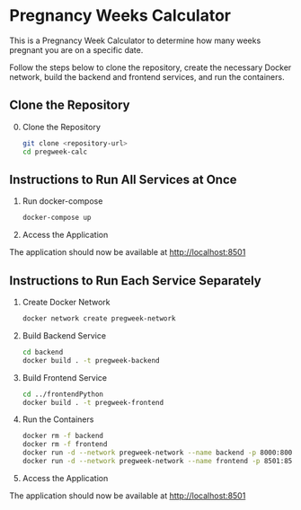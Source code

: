 # Pregnancy Weeks Calculator

This is a Pregnancy Week Calculator to determine how many weeks pregnant you are on a specific date.


Follow the steps below to clone the repository, create the necessary Docker network, build the backend and frontend services, and run the containers.

## Clone the Repository

0. Clone the Repository
    ```bash
    git clone <repository-url>
    cd pregweek-calc
    ```

## Instructions to Run All Services at Once

1. Run docker-compose
    ```bash
    docker-compose up
    ```
2. Access the Application

The application should now be available at [http://localhost:8501](http://localhost:8501)



## Instructions to Run Each Service Separately

1. Create Docker Network

    ```bash
    docker network create pregweek-network
    ```

2. Build Backend Service

    ```bash
    cd backend
    docker build . -t pregweek-backend
    ```

3. Build Frontend Service

    ```bash
    cd ../frontendPython
    docker build . -t pregweek-frontend
    ```

4. Run the Containers

    ```bash
    docker rm -f backend
    docker rm -f frontend
    docker run -d --network pregweek-network --name backend -p 8000:8000 pregweek-backend
    docker run -d --network pregweek-network --name frontend -p 8501:8501 -e URL_BASE=http://backend:8000 pregweek-frontend
    ```

5. Access the Application

The application should now be available at [http://localhost:8501](http://localhost:8501)
